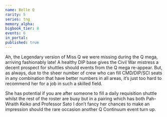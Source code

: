 ```yaml
---
name: Belle Q
rarity: 5
series: tng
memory_alpha:
bigbook_tier: 8
events: 6
in_portal:
published: true
---
```


Ah, the Legendary version of Miss Q we were missing during the Q mega, arriving fashionably late! A healthy DIP base gives the Civil War mistress a decent prospect for shuttles should events from the Q mega re-appear. But, as always, due to the sheer number of crew who can fill CMD/DIP/SCI seats in any combination that have better numbers in all areas, it’s just too hard to recommend her for a job in such a skilled field.

She has potential if you are after someone to fill a daily requisition shuttle whilst the rest of the roster are busy but in a pairing which has both Pah-Wraith Keiko and Professor Sato I don’t fancy her chances to make an impression should the rare occasion another Q Continuum event turn up.
